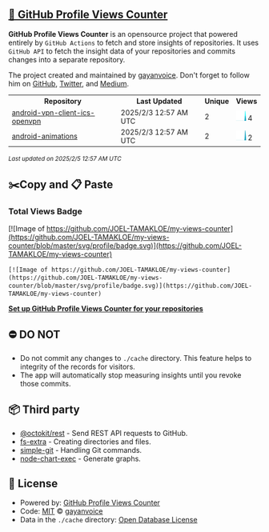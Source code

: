 ## [🚀 GitHub Profile Views Counter](https://github.com/gayanvoice/github-profile-views-counter)
**GitHub Profile Views Counter** is an opensource project that powered entirely by  `GitHub Actions` to fetch and store insights of repositories.
It uses `GitHub API` to fetch the insight data of your repositories and commits changes into a separate repository.

The project created and maintained by [gayanvoice](https://github.com/gayanvoice). Don't forget to follow him on [GitHub](https://github.com/gayanvoice), [Twitter](https://twitter.com/gayanvoice), and [Medium](https://gayanvoice.medium.com/).

<table>
	<tr>
		<th>
			Repository
		</th>
		<th>
			Last Updated
		</th>
		<th>
			Unique
		</th>
		<th>
			Views
		</th>
	</tr>
	<tr>
		<td>
			<a href="https://github.com/JOEL-TAMAKLOE/my-views-counter/tree/master/readme/921830105/year.md">
				android-vpn-client-ics-openvpn
			</a>
		</td>
		<td>
			2025/2/3 12:57 AM UTC
		</td>
		<td>
			2
		</td>
		<td>
			<img alt="Response time graph" src="https://github.com/JOEL-TAMAKLOE/my-views-counter/raw/master/graph/921830105/small/year.png" height="20"> 4
		</td>
	</tr>
	<tr>
		<td>
			<a href="https://github.com/JOEL-TAMAKLOE/my-views-counter/tree/master/readme/921828714/year.md">
				android-animations
			</a>
		</td>
		<td>
			2025/2/3 12:57 AM UTC
		</td>
		<td>
			2
		</td>
		<td>
			<img alt="Response time graph" src="https://github.com/JOEL-TAMAKLOE/my-views-counter/raw/master/graph/921828714/small/year.png" height="20"> 2
		</td>
	</tr>
</table>

<small><i>Last updated on 2025/2/5 12:57 AM UTC</i></small>

## ✂️Copy and 📋 Paste
### Total Views Badge
[![Image of https://github.com/JOEL-TAMAKLOE/my-views-counter](https://github.com/JOEL-TAMAKLOE/my-views-counter/blob/master/svg/profile/badge.svg)](https://github.com/JOEL-TAMAKLOE/my-views-counter)

```readme
[![Image of https://github.com/JOEL-TAMAKLOE/my-views-counter](https://github.com/JOEL-TAMAKLOE/my-views-counter/blob/master/svg/profile/badge.svg)](https://github.com/JOEL-TAMAKLOE/my-views-counter)
```
[**Set up GitHub Profile Views Counter for your repositories**](https://github.com/gayanvoice/github-profile-views-counter)
## ⛔ DO NOT
- Do not commit any changes to `./cache` directory. This feature helps to integrity of the records for visitors.
- The app will automatically stop measuring insights until you revoke those commits.
## 📦 Third party

- [@octokit/rest](https://www.npmjs.com/package/@octokit/rest) - Send REST API requests to GitHub.
- [fs-extra](https://www.npmjs.com/package/fs-extra) - Creating directories and files.
- [simple-git](https://www.npmjs.com/package/simple-git) - Handling Git commands.
- [node-chart-exec](https://www.npmjs.com/package/node-chart-exec) - Generate graphs.
## 📄 License
- Powered by: [GitHub Profile Views Counter](https://github.com/gayanvoice/github-profile-views-counter)
- Code: [MIT](./LICENSE) © [gayanvoice](https://github.com/gayanvoice)
- Data in the `./cache` directory: [Open Database License](https://opendatacommons.org/licenses/odbl/1-0/)
